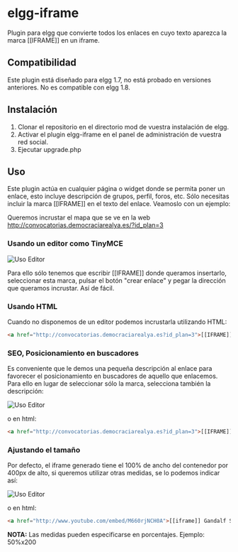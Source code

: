 elgg-iframe
===========

Plugin para elgg que convierte todos los enlaces en cuyo texto aparezca la marca [[IFRAME]] en un iframe.

Compatibilidad
--------------

Este plugin está diseñado para elgg 1.7, no está probado en versiones anteriores. No es compatible con elgg 1.8.

Instalación
-----------

1. Clonar el repositorio en el directorio mod de vuestra instalación de elgg.
2. Activar el plugin elgg-iframe en el panel de administración de vuestra red social.
3. Ejecutar upgrade.php

Uso
---

Este plugin actúa en cualquier página o widget donde se permita poner un enlace, 
esto incluye descripción de grupos, perfil, foros, etc. Sólo necesitas incluir la marca [[IFRAME]]
en el texto del enlace. Veamoslo con un ejemplo:

Queremos incrustar el mapa que se ve en la web http://convocatorias.democraciarealya.es/?id_plan=3

### Usando un editor como TinyMCE

![Uso Editor](https://raw.github.com/joker-x/elgg-iframe/master/doc/uso-editor.jpg)

Para ello sólo tenemos que escribir [[IFRAME]] donde queramos insertarlo, seleccionar esta marca, pulsar
el botón "crear enlace" y pegar la dirección que queramos incrustar. Así de fácil.

### Usando HTML

Cuando no disponemos de un editor podemos incrustarla utilizando HTML:

```html
<a href="http://convocatorias.democraciarealya.es?id_plan=3">[[IFRAME]]</a>
```

### SEO, Posicionamiento en buscadores

Es conveniente que le demos una pequeña descripción al enlace para favorecer el posicionamiento en buscadores
de aquello que enlacemos. Para ello en lugar de seleccionar sólo la marca, selecciona también la descripción:

![Uso Editor](https://raw.github.com/joker-x/elgg-iframe/master/doc/uso-editor-2.jpg)

o en html:

```html
<a href="http://convocatorias.democraciarealya.es?id_plan=3">[[IFRAME]] Mapa de convocatorias para el 15O: Unidos para un cambio global </a>
```

### Ajustando el tamaño

Por defecto, el iframe generado tiene el 100% de ancho del contenedor por 400px de alto, 
si queremos utilizar otras medidas, se lo podemos indicar así:

![Uso Editor](https://raw.github.com/joker-x/elgg-iframe/master/doc/uso-editor-3.jpg)

o en html:

```html
<a href="http://www.youtube.com/embed/M660rjNCH0A">[[iframe]] Gandalf Style 560x315</a>
```

**NOTA:** Las medidas pueden especificarse en porcentajes. Ejemplo: 50%x200

